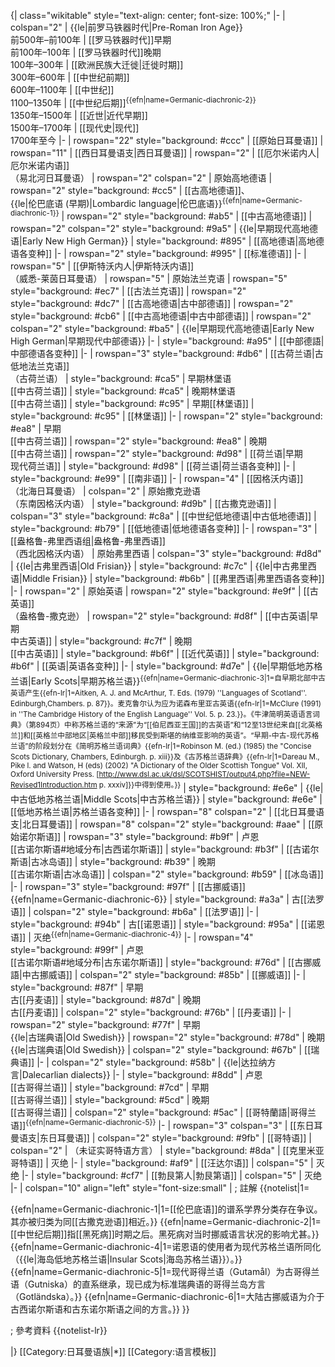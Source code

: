 {| class="wikitable"  style="text-align: center; font-size: 100%;"
|-
| colspan="2" | {{le|前罗马铁器时代|Pre-Roman Iron Age}}<br />前500年–前100年</small>
| [[罗马铁器时代]]早期<br />前100年–100年</small>
| [[罗马铁器时代]]晚期<br />100年–300年</small>
| [[欧洲民族大迁徙|迁徙时期]]<br />300年–600年</small>
| [[中世纪前期]]<br />600年–1100年</small>
| [[中世纪]]<br />1100–1350年</small>
| [[中世纪后期]]<sup>{{efn|name=Germanic-diachronic-2}}</sup><br/>1350年–1500年</small>
| [[近世|近代早期]]<br />1500年–1700年</small>
| [[现代史|现代]]<br />1700年至今</small>
|-
| rowspan="22" style="background: #ccc" | [[原始日耳曼语]]
| rowspan="11" | [[西日耳曼语支|西日耳曼语]]
| rowspan="2" | [[厄尔米诺内人|厄尔米诺内语]]<br />（易北河日耳曼语）
| rowspan="2" colspan="2" | 原始高地德语
| rowspan="2" style="background: #cc5" | [[古高地德语]]、<br/>{{le|伦巴底语 (早期)|Lombardic language|伦巴底语}}<sup>{{efn|name=Germanic-diachronic-1}}</sup>
| rowspan="2" style="background: #ab5" | [[中古高地德语]]
| rowspan="2" colspan="2" style="background: #9a5" | {{le|早期现代高地德语|Early New High German}}
| style="background: #895" | [[高地德语|高地德语各变种]]
|-
| rowspan="2" style="background: #995" | [[标准德语]]
|-
| rowspan="5" | [[伊斯特沃内人|伊斯特沃内语]]<br />（威悉-莱茵日耳曼语）
| rowspan="5" | 原始法兰克语
| rowspan="5" style="background: #ec7" | [[古法兰克语]]
| rowspan="2" style="background: #dc7" | [[古高地德语|古中部德语]]
| rowspan="2" style="background: #cb6" | [[中古高地德语|中古中部德语]]
| rowspan="2" colspan="2" style="background: #ba5" | {{le|早期现代高地德语|Early New High German|早期现代中部德语}}
|-
| style="background: #a95" | [[中部德語|中部德语各变种]]
|-
| rowspan="3" style="background: #db6" | [[古荷兰语|古低地法兰克语]]<br/>（古荷兰语）
| style="background: #ca5" | 早期林堡语<br/>[[中古荷兰语]]
| style="background: #ca5" | 晚期林堡语<br/>[[中古荷兰语]]
| style="background: #c95" | 早期[[林堡语]]
| style="background: #c95" | [[林堡语]]
|-
| rowspan="2" style="background: #ea8" | 早期<br/>[[中古荷兰语]]
| rowspan="2" style="background: #ea8" | 晚期<br/>[[中古荷兰语]]
| rowspan="2" style="background: #d98" | [[荷兰语|早期<br/>现代荷兰语]]
| style="background: #d98" | [[荷兰语|荷兰语各变种]]
|-
| style="background: #e99" | [[南非语]]
|-
| rowspan="4" | [[因格沃内语]]<br />（北海日耳曼语）
| colspan="2" | 原始撒克逊语<br />（东南因格沃内语）
| style="background: #d9b" | [[古撒克逊语]]
| colspan="3" style="background: #c8a" | [[中世纪低地德语|中古低地德语]]
| style="background: #b79" | [[低地德语|低地德语各变种]]
|-
| rowspan="3" | [[盎格鲁-弗里西语组|盎格鲁-弗里西语]]<br/>（西北因格沃内语）
| 原始弗里西语
| colspan="3" style="background: #d8d" | {{le|古弗里西语|Old Frisian}}
| style="background: #c7c" | {{le|中古弗里西语|Middle Frisian}}
| style="background: #b6b" | [[弗里西语|弗里西语各变种]]
|-
| rowspan="2" | 原始英语
| rowspan="2" style="background: #e9f" | [[古英语]]<br/>（盎格鲁-撒克逊）
| rowspan="2" style="background: #d8f" | [[中古英语|早期<br/>中古英语]]
| style="background: #c7f" | 晚期<br/>[[中古英语]]
| style="background: #b6f" | [[近代英语]]
| style="background: #b6f" | [[英语|英语各变种]]
|-
| style="background: #d7e" | {{le|早期低地苏格兰语|Early Scots|早期苏格兰语}}<sup>{{efn|name=Germanic-diachronic-3|1=自早期北部中古英语产生{{efn-lr|1=Aitken, A. J.  and McArthur, T. Eds. (1979) ''Languages of Scotland''. Edinburgh,Chambers. p. 87}}。麦克鲁尔认为应为诺森布里亚古英语{{efn-lr|1=McClure (1991) in ''The Cambridge History of the English Language'' Vol. 5. p. 23.}}。《牛津简明英语语言词典》（第894页）中称苏格兰语的“来源”为“[[伯尼西亚王国]]的古英语”和“12至13世纪来自[[北英格兰]]和[[英格兰中部地区|英格兰中部]]移民受到斯堪的纳维亚影响的英语”。“早期-中古-现代苏格兰语”的阶段划分在《简明苏格兰语词典》{{efn-lr|1=Robinson M. (ed.) (1985) the "Concise Scots Dictionary, Chambers, Edinburgh. p. xiii}}及《古苏格兰语辞典》{{efn-lr|1=Dareau M., Pike l. and Watson, H (eds) (2002) "A Dictionary of the Older Scottish Tongue" Vol. XII, Oxford University Press.  [http://www.dsl.ac.uk/dsl/SCOTSHIST/output4.php?file=NEW-Revised1Introduction.htm p. xxxiv]}}中得到使用。}}</sup>
| style="background: #e6e" | {{le|中古低地苏格兰语|Middle Scots|中古苏格兰语}}
| style="background: #e6e" | [[低地苏格兰语|苏格兰语各变种]]
|-
| rowspan="8" colspan="2" | [[北日耳曼语支|北日耳曼语]]
| rowspan="8" colspan="2" style="background: #aae" | [[原始诺尔斯语]]
| rowspan="3" style="background: #b9f" | 卢恩<br/>[[古诺尔斯语#地域分布|古西诺尔斯语]]
| style="background: #b3f" | [[古诺尔斯语|古冰岛语]]
| style="background: #b39" | 晚期<br/>[[古诺尔斯语|古冰岛语]]
| colspan="2" style="background: #b59" | [[冰岛语]]
|-
| rowspan="3" style="background: #97f" | [[古挪威语]]{{efn|name=Germanic-diachronic-6}}
| style="background: #a3a" | 古[[法罗语]]
| colspan="2" style="background: #b6a" | [[法罗语]]
|-
| style="background: #94b" | 古[[诺恩语]]
| style="background: #95a" | [[诺恩语]]
| 灭绝<sup>{{efn|name=Germanic-diachronic-4}}</sup>
|-
| rowspan="4" style="background: #99f" | 卢恩<br/>[[古诺尔斯语#地域分布|古东诺尔斯语]]
| style="background: #76d" | [[古挪威語|中古挪威语]]
| colspan="2" style="background: #85b" | [[挪威语]]
|-
| style="background: #87f" | 早期<br/>古[[丹麦语]]
| style="background: #87d" | 晚期<br/>古[[丹麦语]]
| colspan="2" style="background: #76b" | [[丹麦语]]
|-
| rowspan="2" style="background: #77f" | 早期<br/>{{le|古瑞典语|Old Swedish}}
| rowspan="2" style="background: #78d" | 晚期<br/>{{le|古瑞典语|Old Swedish}}
| colspan="2" style="background: #67b" | [[瑞典语]]
|-
| colspan="2" style="background: #58b" | {{le|达拉纳方言|Dalecarlian dialects}}
|-
| style="background: #8dd" | 卢恩<br/>[[古哥得兰语]]
| style="background: #7cd" | 早期<br/>[[古哥得兰语]]
| style="background: #5cd" | 晚期<br/>[[古哥得兰语]]
| colspan="2" style="background: #5ac" | [[哥特蘭語|哥得兰语]]<sup>{{efn|name=Germanic-diachronic-5}}</sup>
|-
| rowspan="3" colspan="3" |  [[东日耳曼语支|东日耳曼语]]
| colspan="2" style="background: #9fb" | [[哥特语]]
| colspan="2" | （未证实哥特语方言）
| style="background: #8da" | [[克里米亚哥特语]]
| 灭绝
|-
| style="background: #af9" | [[汪达尔语]]
| colspan="5" | 灭绝
|-
| style="background: #cf7" | [[勃艮第人|勃艮第语]]
| colspan="5" | 灭绝
|-
| colspan="10" align="left" style="font-size:small" | 
; 註解
{{notelist|1=

{{efn|name=Germanic-diachronic-1|1=[[伦巴底语]]的谱系学界分类存在争议。其亦被归类为同[[古撒克逊语]]相近。}}
{{efn|name=Germanic-diachronic-2|1=[[中世纪后期]]指[[黑死病]]时期之后。黑死病对当时挪威语言状况的影响尤甚。}}
{{efn|name=Germanic-diachronic-4|1=诺恩语的使用者为现代苏格兰语所同化（{{le|海岛低地苏格兰语|Insular Scots|海岛苏格兰语}}）。}}
{{efn|name=Germanic-diachronic-5|1=现代哥得兰语（Gutamål）为古哥得兰语（Gutniska）的直系继承，现已成为标准瑞典语的哥得兰岛方言（Gotländska）。}}
{{efn|name=Germanic-diachronic-6|1=大陆古挪威语为介于古西诺尔斯语和古东诺尔斯语之间的方言。}}
}}

; 參考資料
{{notelist-lr}}

|}<noinclude>
[[Category:日耳曼语族|*]]
[[Category:语言模板]]
</noinclude>